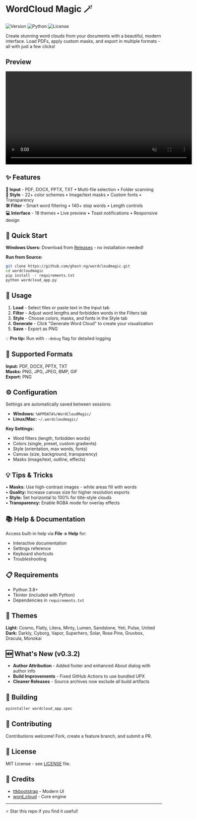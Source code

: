 # WordCloud Magic 🪄

![Version](https://img.shields.io/badge/version-0.3.2-blue.svg)
![Python](https://img.shields.io/badge/python-3.8+-green.svg)
![License](https://img.shields.io/badge/license-MIT-orange.svg)

Create stunning word clouds from your documents with a beautiful, modern interface. Load PDFs, apply custom masks, and export in multiple formats - all with just a few clicks!

## Preview
<video src="assets/wordcloud_fast.mp4" autoplay loop muted controls width="600"></video>

## ✨ Features

**📄 Input** - PDF, DOCX, PPTX, TXT • Multi-file selection • Folder scanning  
**🎨 Style** - 22+ color schemes • Image/text masks • Custom fonts • Transparency  
**🛠️ Filter** - Smart word filtering • 140+ stop words • Length controls  
**💻 Interface** - 18 themes • Live preview • Toast notifications • Responsive design

## 🚀 Quick Start

**Windows Users:** Download from [Releases](https://github.com/ghost-ng/wordcloudmagic/releases) - no installation needed!

**Run from Source:**
```bash
git clone https://github.com/ghost-ng/wordcloudmagic.git
cd wordcloudmagic
pip install -r requirements.txt
python wordcloud_app.py
```

## 📖 Usage

1. **Load** - Select files or paste text in the Input tab
2. **Filter** - Adjust word lengths and forbidden words in the Filters tab  
3. **Style** - Choose colors, masks, and fonts in the Style tab
4. **Generate** - Click "Generate Word Cloud" to create your visualization
5. **Save** - Export as PNG

💡 **Pro tip:** Run with `--debug` flag for detailed logging

## 📁 Supported Formats

**Input:** PDF, DOCX, PPTX, TXT  
**Masks:** PNG, JPG, JPEG, BMP, GIF  
**Export:** PNG

## ⚙️ Configuration

Settings are automatically saved between sessions:
- **Windows:** `%APPDATA%/WordCloudMagic/`
- **Linux/Mac:** `~/.wordcloudmagic/`

**Key Settings:**
- Word filters (length, forbidden words)
- Colors (single, preset, custom gradients)
- Style (orientation, max words, fonts)
- Canvas (size, background, transparency)
- Masks (image/text, outline, effects)

## 💡 Tips & Tricks

• **Masks:** Use high-contrast images - white areas fill with words  
• **Quality:** Increase canvas size for higher resolution exports  
• **Style:** Set horizontal to 100% for title-style clouds  
• **Transparency:** Enable RGBA mode for overlay effects

## 📚 Help & Documentation

Access built-in help via **File → Help** for:
- Interactive documentation
- Settings reference
- Keyboard shortcuts
- Troubleshooting

## 📋 Requirements

- Python 3.8+
- Tkinter (included with Python)
- Dependencies in `requirements.txt`

## 🎨 Themes

**Light:** Cosmo, Flatly, Litera, Minty, Lumen, Sandstone, Yeti, Pulse, United  
**Dark:** Darkly, Cyborg, Vapor, Superhero, Solar, Rose Pine, Gruvbox, Dracula, Monokai

## 🆕 What's New (v0.3.2)

- **Author Attribution** - Added footer and enhanced About dialog with author info
- **Build Improvements** - Fixed GitHub Actions to use bundled UPX
- **Cleaner Releases** - Source archives now exclude all build artifacts

## 🔨 Building

```bash
pyinstaller wordcloud_app.spec
```

## 🤝 Contributing

Contributions welcome! Fork, create a feature branch, and submit a PR.

## 📄 License

MIT License - see [LICENSE](LICENSE) file.

## 🙏 Credits

- [ttkbootstrap](https://github.com/israel-dryer/ttkbootstrap) - Modern UI
- [word_cloud](https://github.com/amueller/word_cloud) - Core engine

---

⭐ Star this repo if you find it useful!